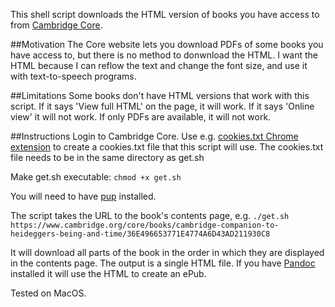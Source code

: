 This shell script downloads the HTML version of books you have access to from [Cambridge Core](https://www.cambridge.org/core/).

##Motivation
The Core website lets you download PDFs of some books you have access to, but there is no method to donwnload the HTML. I want the HTML because I can reflow the text and change the font size, and use it with text-to-speech programs. 

##Limitations
Some books don't have HTML versions that work with this script. If it says 'View full HTML' on the page, it will work. If it says 'Online view' it will not work. If only PDFs are available, it will not work.

##Instructions
Login to Cambridge Core. Use e.g. [cookies.txt Chrome extension](https://chrome.google.com/webstore/detail/cookiestxt/njabckikapfpffapmjgojcnbfjonfjfg) to create a cookies.txt file that this script will use. The cookies.txt file needs to be in the same directory as get.sh

Make get.sh executable: `chmod +x get.sh`

You will need to have [pup](https://github.com/ericchiang/pup) installed.

The script takes the URL to the book's contents page, e.g. `./get.sh https://www.cambridge.org/core/books/cambridge-companion-to-heideggers-being-and-time/36E496653771E4774A6D43AD211930C8`

It will download all parts of the book in the order in which they are displayed in the contents page. The output is a single HTML file. If you have [Pandoc](https://pandoc.org/) installed it will use the HTML to create an ePub.

Tested on MacOS.
